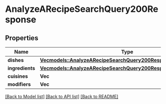 # AnalyzeARecipeSearchQuery200Response

## Properties

Name | Type | Description | Notes
------------ | ------------- | ------------- | -------------
**dishes** | [**Vec<models::AnalyzeARecipeSearchQuery200ResponseDishesInner>**](analyzeARecipeSearchQuery_200_response_dishes_inner.md) |  | 
**ingredients** | [**Vec<models::AnalyzeARecipeSearchQuery200ResponseIngredientsInner>**](analyzeARecipeSearchQuery_200_response_ingredients_inner.md) |  | 
**cuisines** | **Vec<String>** |  | 
**modifiers** | **Vec<String>** |  | 

[[Back to Model list]](../README.md#documentation-for-models) [[Back to API list]](../README.md#documentation-for-api-endpoints) [[Back to README]](../README.md)


